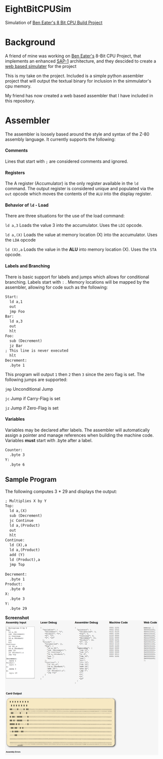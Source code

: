 # EightBitCPUSim
Simulation of [Ben Eater's 8 Bit CPU Build Project](https://eater.net/8bit)
# Background
A friend of mine was working on [Ben Eater's](https://eater.net) 8-Bit CPU Project, 
that implements an enhanced [SAP-1](https://deeprajbhujel.blogspot.com/2015/12/sap-1-architecture.html) architecture,  and they descided to 
create a [web based simulater](https://itwasscience.com/posts/cpupostone/) for the project

This is my take on the project.  Included is a simple python assembler project that will output the textual binary for inclusion in the simmulator's cpu memory.

My friend has now created a web based assembler that I have included in this repository.

# Assembler
The assembler is loosely based around the style and syntax of the Z-80 assembly language. It currently supports the following:

#### Comments 
Lines that start with `;` are considered comments and ignored.

#### Registers
The A register (Accumulator) is the only register available in the `ld` command. The output register is considered 
unique and populated via the `out` opcode which moves the contents of the `ALU` into the display register.

#### Behavior of `ld` - Load
There are three situations for the use of the load command:

`ld a,3` Loads the value 3 into the accumulator. Uses the `LDI` opcode.

`ld a,(X)` Loads the value at memory location (X) into the accumulator. Uses the `LDA` opcode

`ld (X),a` Loads the value in the **ALU** into memory location (X). Uses the `STA` opcode.

#### Labels and Branching
There is basic support for labels and jumps which allows for conditional branching. Labels start with `:` . Memory
locations will be mapped by the assembler, allowing for code such as the following:
```
Start:
  ld a,1
  out
  jmp Foo
Bar:
  ld a,3
  out
  hlt
Foo:
  sub (Decrement)
  jz Bar
; This line is never executed
  hlt
Decrement:
  .byte 1
```
This program will output `1` then `2` then `3` since the zero flag is set. The following jumps are supported:

`jmp` Unconditional Jump

`jc` Jump if Carry-Flag is set

`jz` Jump if Zero-Flag is set

#### Variables
Variables may be declared after labels. The assembler will automatically assign a pointer and manage references when 
building the machine code. Variables **must** start with .byte after a label.

```
Counter:
  .byte 3
Y:
  .byte 6
```

## Sample Program
The following computes 3 * 29 and displays the output:
```
; Multiplies X by Y
Top:
  ld a,(X)
  sub (Decrement)
  jc Continue
  ld a,(Product)
  out
  hlt
Continue:
  ld (X),a
  ld a,(Product)
  add (Y)
  ld (Product),a
  jmp Top

Decrement:
  .byte 1
Product:
  .byte 0
X:
  .byte 3
Y:
  .byte 29
```
**Screenshot**
![Screenshot](exampleAsm.png)
